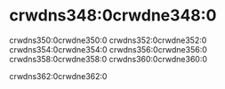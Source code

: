 # crwdns348:0crwdne348:0

crwdns350:0crwdne350:0 crwdns352:0crwdne352:0 crwdns354:0crwdne354:0 crwdns356:0crwdne356:0 crwdns358:0crwdne358:0 crwdns360:0crwdne360:0

crwdns362:0crwdne362:0